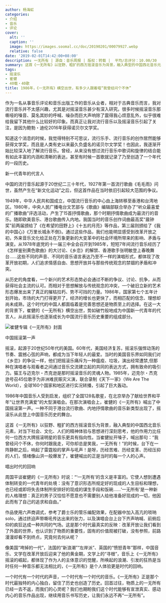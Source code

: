 ```yaml
---
author: 杨海虹
categories:
- 介绍
- 音乐
- 评论
cover:
  alt: ''
  caption: ''
  image: https://images.soomal.cc/doc/20190201/00079927.webp
  relative: false
date: '2019-02-01T14:42:00+08:00'
description: 一无所有 | 源自：音乐周报 | 版权：转载 |  平均/总评分：10.00/30
summary: 这首《一无所有》以狂野、粗犷的西方摇滚音乐为背景，融入典型的中国西北音乐元素，对当下社会、文化、人们的精神体验与思想进行深刻思考，他的作用力比任何一位西方大牌摇滚明星的音乐更具有指向性……
tags:
- 摇滚乐
- 崔健
- 40载・40歌
title: 1986年，《一无所有》横空出世，有多少人跟着唱“我曾经问个不休”
---
```


作为一名从事音乐评论和音乐出版工作的音乐从业者，相对于古典音乐而言，我对流行音乐并不太感兴趣，尤其是对摇滚音乐甚少有深入研究。很多时候摇滚音乐那嘶哑的嗓音、莫名其妙的呼喊、噪杂而巨大声响除了震得我心烦意乱外，似乎很难给我留下其他什么比较好的印象。而真正让我对流行音乐以及摇滚音乐引起了关注，是因为鲍勃・迪伦2016年获得诺贝尔文学奖。

知道这个消息的时候，我觉得特别不可思议，流行乐手、流行音乐的创作居然能够获得文学奖，而且是人类有史以来最久负盛名的诺贝尔文学奖！也因此，我逐渐开始比较深入地了解流行音乐。曾经，从来没有想过流行音乐中歌词和旋律的结合能有如此丰富的内涵和清晰的表达，甚至有时候一首歌就记录了乃至创造了一个年代的一段历史。

新一代青年的代言人

中国的流行音乐起源于20世纪二三十年代，1927年第一首流行歌曲《毛毛雨》问世，虽然产生在“新文化运动”之后，但这首作品在当时依旧引起较大范围的争议。

1949年，中华人民共和国成立，中国流行音乐的中心由上海转移至香港和台湾地区。1980年，中央人民广播电台文艺部与《歌曲》编辑部联合举办了“听众最喜爱的广播歌曲”评选活动，产生了15首抒情歌曲，那个时期抒情歌曲成为最流行的音乐。随即欧美音乐、港台歌曲传入内地。我国当时的音乐创作词曲最高奖“晨钟奖”前两届颁给了《在希望的田野上》《十五的月亮》等作品，第三届则颁给了《我的中国心》《万里长城永不倒》。通过这些作品，我们也能明显感受到改革开放之初，外来音乐文化给正处在万象更新的大变革中的社会环境所带来的影响、矛盾与演变。从1978年底党的十一届三中全会召开到1985年，短短7年间流行音乐经历了《怎样鉴别黄色歌曲》的大讨论、《乡恋》的解禁、香港歌手张明敏登上春晚舞台……这些不同的声音、不同的音乐语言表达乃至不一样的演唱形式，都体现了改革开放初期，人们追求情感自由、思想开放并与那些传统观念的禁锢的矛盾和冲突。

从历史的角度看，一个新兴的艺术形态势必会通过不断的争议、讨论、抗争，从而获得社会主流的认可。而相对于思想解放与传统观念的冲突，一个破旧立新的艺术形态爆发出来了真正的摧枯拉朽、势不可挡的力量。1986年，国家第七个五年计划开始，市场的大门打得更开了，经济的增长也更快了，而相匹配的信念、理想却尚未成熟，这个时代的中国人都面临着是完善思想还是物质至上的选择。在这一大的背景下，崔健的《一无所有》横空出世，势如破竹般地成为中国新一代青年的代言人，从此摇滚乐也逐渐成长为中国流行音乐历史重要的组成部分。

![崔健专辑《一无所有》封面](https://images.soomal.cc/doc/20190201/00079927.webp)





中国摇滚第一声

摇滚，起源于20世纪50年代的美国。60年代，美国经济复苏，摇滚乐强悍动荡的节奏、震撼心弦的声响，都成为当下年轻人的最爱。当时的美国音乐界如同我们对《乡恋》的争议一样，他们把摇滚乐痛斥为一种瘟疫、垃圾，演出经常遭禁,但那种在演唱者与观看者之间通过音乐交流建立起的共同的表达方式，拥有致命的吸引力。猫王与迈克尔・杰克逊是那时摇滚音乐的灵魂人物。1985年，迈克尔・杰克逊号召45位歌手为非洲难民赈灾义演，联合录制《天下一家》（We Are The World），全球160个国家和地区进行实况转播，引起了巨大轰动。

1986年中国音乐人受到启发，组织了全国128名歌星，在北京举办了献给世界和平年“让世界充满爱”的大型演唱会。在那次演唱会上，崔健的《一无所有》喊出了中国摇滚第一声。一种不同于港台流行歌曲、内地抒情歌曲的音乐新类型出现了，摇滚乐从此登上中国音乐历史的舞台。

这首《一无所有》以狂野、粗犷的西方摇滚音乐为背景，融入典型的中国西北音乐元素，对当下社会、文化、人们的精神体验与思想进行深刻思考，他的作用力比任何一位西方大牌摇滚明星的音乐更具有指向性。当崔健扯开嗓子，喊出那句：“我曾经问个不休，你何时跟我走，可你却总是笑我，一无所有！”的时候，台下在一阵静默之后，响起了雷霆般的掌声与吼声！是呀，历经苦难、历经变革、历经压抑的人们，情绪像山洪一般爆发了，崔健喊出的正是当时的每一个人的心声。

唱出时代的回响

周国平谈崔健的《一无所有》时说：“‘一无所有’的含义是丰富的。它使人想到遭遇体制转变的一代青年的处境：没有了意识形态所规定好的现成的人生目标和理想，也已经或即将失去体制所安排好的现成的谋生手段和饭碗……‘一无所有’是一种新的人格理想：真正的男子汉恰恰不愿意也不需要别人给他准备好现成的一切，他因此而有了自己的追求和自由。”

作品使用六声商调式，参考了爵士乐的管乐编配效果，在配器中加入高亢的唢呐solo，通过挤迫声带嘶吼传达出来的张力，以及演唱会台上台下齐声呐喊、前俯后仰的疯狂达成一种共同的气场。这是那个时代最真实的反映：改革开放让我们看到了外面的世界，也认识到了物质的重要性，固有的价值观被打破，没有参照，前路漫漫却看不到终点，究竟何去何从呢？

像美国“垮掉的一代”，法国的“新浪潮”“左岸派”、英国的“愤怒青年”那样，中国音乐、文学在改革开放后迎来了他的黄金期，文学上的“寻根”，音乐上《一无所有》摇滚的崛起，都体现了作为人的主体意识的觉醒，所唤起的浪潮、引发的狂热是当时任何一种音乐都无法相比的，《一无所有》是个人体验更是时代的回响。

一个时代有一个时代的声音，一个时代有一个时代的音乐。《一无所有》正是那个时代最独特的内心独白，留住了历史也创造了历史。回首过往，物质上的一无所有已经一去不返，而我们的心灵呢？我们也期盼我们这个时代能够有宣泄真实、感动内心的音乐作品出现，继续用音乐书写历史，让我们永远不再“一无所有”。